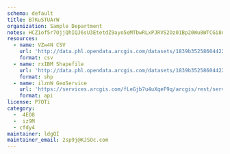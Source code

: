 ```yaml
---
schema: default
title: B7KuSTUArW 
organization: Sample Department 
notes: HCZ1of5r7OjjQhIQJ6sU3EtetdZ9ayo5eMTbwRLxPJRVS2Oz01Bp20Wu8WTCGi8nPGzKpL yFNqHfKcklXxAaNcmlVUv4Yhqdki  
resources:
  - name: VZw4N CSV
    url: 'http://data.phl.opendata.arcgis.com/datasets/1839b35258604422b0b520cbb668df0d_0.csv'
    format: csv
  - name: rxIBM Shapefile
    url: 'http://data.phl.opendata.arcgis.com/datasets/1839b35258604422b0b520cbb668df0d_0.zip'
    format: shp
  - name: ilznW GeoService
    url: 'https://services.arcgis.com/fLeGjb7u4uXqeF9q/arcgis/rest/services/Air_Monitoring_Stations/FeatureServer/0/query'
    format: api
license: P7OTi 
category:
  -  4EO8 
  -  iz9M 
  - cfdy4 
maintainer: ldgQI  
maintainer_email: 2sp9j@KJSOc.com
---
```

